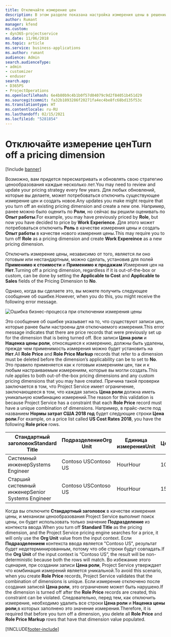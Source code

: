 ```yaml
---
title: Отключайте измерение цен
description: В этом разделе показана настройка измерения цены в решении Project Service.
author: Rumant
manager: kfend
ms.custom:
- dyn365-projectservice
ms.date: 11/06/2018
ms.topic: article
ms.service: business-applications
ms.author: rumant
audience: Admin
search.audienceType:
- admin
- customizer
- enduser
search.app:
- D365PS
- ProjectOperations
ms.openlocfilehash: 6e4b80b9c4b1b0f57d04079c9d2f84051b451d29
ms.sourcegitcommit: fa32b1893286f20271fa4ec4be8fc68bd135f53c
ms.translationtype: HT
ms.contentlocale: ru-RU
ms.lasthandoff: 02/15/2021
ms.locfileid: "5281854"
---
```

# <a name="turn-off-a-pricing-dimension"></a><span data-ttu-id="b7040-103">Отключайте измерение цен</span><span class="sxs-lookup"><span data-stu-id="b7040-103">Turn off a pricing dimension</span></span>

[!include [banner](../includes/psa-now-project-operations.md)]

<span data-ttu-id="b7040-104">Возможно, вам придется пересматривать и обновлять свою стратегию ценообразования каждые несколько лет.</span><span class="sxs-lookup"><span data-stu-id="b7040-104">You may need to review and update your pricing strategy every few years.</span></span> <span data-ttu-id="b7040-105">Для любых обновлений, которые вы делаете, может потребоваться отключить существующее измерение цен и создать новое.</span><span class="sxs-lookup"><span data-stu-id="b7040-105">Any updates you make might require that you turn off an existing pricing dimension and create a new one.</span></span> <span data-ttu-id="b7040-106">Например, ранее можно было оценить по **Роли**, но сейчас вы решили оценивать по **Опыт работы**.</span><span class="sxs-lookup"><span data-stu-id="b7040-106">For example, you may have previously priced by **Role**, but now you have decided to price by **Work Experience**.</span></span> <span data-ttu-id="b7040-107">Для этого может потребоваться отключить **Роль** в качестве измерения цены и создать **Опыт работы** в качестве нового измерения цены.</span><span class="sxs-lookup"><span data-stu-id="b7040-107">This may require you to turn off **Role** as a pricing dimension and create **Work Expereince** as a new pricing dimension.</span></span> 

<span data-ttu-id="b7040-108">Отключить измерение цены, независимо от того, является ли оно готовым или нестандартным, можно сделать, установив для полей **Применимо к стоимости** и **Применимо к продажам** Измерения цен на **Нет**.</span><span class="sxs-lookup"><span data-stu-id="b7040-108">Turning off a pricing dimension, regardless if it is out-of-the-box or custom, can be done by setting the **Applicable to Cost** and **Applicable to Sales** fields of the Pricing Dimension to **No**.</span></span>

<span data-ttu-id="b7040-109">Однако, когда вы сделаете это, вы можете получить следующее сообщение об ошибке.</span><span class="sxs-lookup"><span data-stu-id="b7040-109">However, when you do this, you might receive the following error message.</span></span>

![Ошибка бизнес-процесса при отключении измерения цены](media/Business-Process-Error.png)


<span data-ttu-id="b7040-111">Это сообщение об ошибке указывает на то, что существуют записи цен, которые ранее были настроены для отключаемого измерения.</span><span class="sxs-lookup"><span data-stu-id="b7040-111">This error message indicates that there are price records that were previously set up for the dimension that is being turned off.</span></span> <span data-ttu-id="b7040-112">Все записи **Цена роли** и **Наценка цены роли**, относящиеся к измерению, должны быть удалены, прежде чем применимость измерения можно будет установить на **Нет**.</span><span class="sxs-lookup"><span data-stu-id="b7040-112">All **Role Price** and **Role Price Markup** records that refer to a dimension must be deleted before the dimension’s applicability can be to set to **No**.</span></span> <span data-ttu-id="b7040-113">Это правило применяется как к готовым измерениям цен, так и к любым настраиваемым измерениям, которые вы могли создать.</span><span class="sxs-lookup"><span data-stu-id="b7040-113">This rule applies to both out-of-the-box pricing dimensions and any custom pricing dimensions that you may have created.</span></span> <span data-ttu-id="b7040-114">Причина такой проверки заключается в том, что Project Service имеет ограничение, заключающееся в том, что каждая запись **Цена роли** должна иметь уникальную комбинацию измерений.</span><span class="sxs-lookup"><span data-stu-id="b7040-114">The reason for this validation is because Project Service has a constraint that each **Role Price** record must have a unique combination of dimensions.</span></span> <span data-ttu-id="b7040-115">Например, в прайс-листе под названием **Нормы затрат США 2018 год** будет следующие строки **Цена роли**.</span><span class="sxs-lookup"><span data-stu-id="b7040-115">For example, on a price list called **US Cost Rates 2018**, you have the following **Role price** rows.</span></span> 

| <span data-ttu-id="b7040-116">Стандартный заголовок</span><span class="sxs-lookup"><span data-stu-id="b7040-116">Standard Title</span></span>         | <span data-ttu-id="b7040-117">Подразделение</span><span class="sxs-lookup"><span data-stu-id="b7040-117">Org Unit</span></span>    |<span data-ttu-id="b7040-118">Единица измерения</span><span class="sxs-lookup"><span data-stu-id="b7040-118">Unit</span></span>   |<span data-ttu-id="b7040-119">Цена</span><span class="sxs-lookup"><span data-stu-id="b7040-119">Price</span></span>  |<span data-ttu-id="b7040-120">Валюта</span><span class="sxs-lookup"><span data-stu-id="b7040-120">Currency</span></span>  |
| -----------------------|-------------|-------|-------|----------|
| <span data-ttu-id="b7040-121">Системный инженер</span><span class="sxs-lookup"><span data-stu-id="b7040-121">Systems Engineer</span></span>|<span data-ttu-id="b7040-122">Contoso US</span><span class="sxs-lookup"><span data-stu-id="b7040-122">Contoso US</span></span>|<span data-ttu-id="b7040-123">Hour</span><span class="sxs-lookup"><span data-stu-id="b7040-123">Hour</span></span>| <span data-ttu-id="b7040-124">100</span><span class="sxs-lookup"><span data-stu-id="b7040-124">100</span></span>|<span data-ttu-id="b7040-125">Доллар США</span><span class="sxs-lookup"><span data-stu-id="b7040-125">USD</span></span>|
| <span data-ttu-id="b7040-126">Старший системный инженер</span><span class="sxs-lookup"><span data-stu-id="b7040-126">Senior Systems Engineer</span></span>|<span data-ttu-id="b7040-127">Contoso US</span><span class="sxs-lookup"><span data-stu-id="b7040-127">Contoso US</span></span>|<span data-ttu-id="b7040-128">Hour</span><span class="sxs-lookup"><span data-stu-id="b7040-128">Hour</span></span>| <span data-ttu-id="b7040-129">150</span><span class="sxs-lookup"><span data-stu-id="b7040-129">150</span></span>| <span data-ttu-id="b7040-130">Доллар США</span><span class="sxs-lookup"><span data-stu-id="b7040-130">USD</span></span>|


<span data-ttu-id="b7040-131">Когда вы отключите **Стандартный заголовок** в качестве измерения цены, и механизм ценообразования Project Service выполнит поиск цены, он будет использовать только значение **Подразделение** из контекста ввода.</span><span class="sxs-lookup"><span data-stu-id="b7040-131">When you turn off **Standard Title** as the pricing dimension, and the Project Service pricing engine searches for a price, it will only use the **Org Unit** value from the input context.</span></span> <span data-ttu-id="b7040-132">Если **Подразделением** контекста ввода является "Contoso US", результат будет недетерминированным, потому что обе строки будут совпадать.</span><span class="sxs-lookup"><span data-stu-id="b7040-132">If the **Org Unit** of the input context is “Contoso US”, the result will be non-deterministic because both the rows will match.</span></span> <span data-ttu-id="b7040-133">Во избежание этого сценария, при создании записи **Цена роли**, Project Service утверждает что комбинация измерений является уникальной.</span><span class="sxs-lookup"><span data-stu-id="b7040-133">To avoid this scenario, when you create **Role Price** records, Project Service validates that the combination of dimensions is unique.</span></span> <span data-ttu-id="b7040-134">Если измерение отключено после создания записей **Цена роли**, это ограничение может быть нарушено.</span><span class="sxs-lookup"><span data-stu-id="b7040-134">If the dimension is turned off after the **Role Price** records are created, this constraint can be violated.</span></span> <span data-ttu-id="b7040-135">Следовательно, перед тем, как отключить измерение, необходимо удалить все строки **Цена роли** и **Наценка цены роли**,в которых заполнено это значение измерения.</span><span class="sxs-lookup"><span data-stu-id="b7040-135">Therefore, it is required that before you turn off a dimension, you delete all **Role Price** and **Role Price Markup** rows that have that dimension value populated.</span></span>



[!INCLUDE[footer-include](../includes/footer-banner.md)]
